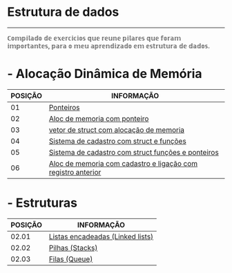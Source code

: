 # Estrutura de dados 
---------------------------------------------------------------------------------------------------------------

ℂ𝕠𝕞𝕡𝕚𝕝𝕒𝕕𝕠 𝕕𝕖 𝕖𝕩𝕖𝕣𝕔𝕚𝕔𝕚𝕠𝕤 𝕢𝕦𝕖 𝕣𝕖𝕦𝕟𝕖 𝕡𝕚𝕝𝕒𝕣𝕖𝕤 𝕢𝕦𝕖 𝕗𝕠𝕣𝕒𝕞 𝕚𝕞𝕡𝕠𝕣𝕥𝕒𝕟𝕥𝕖𝕤, 𝕡𝕒𝕣𝕒 𝕠 𝕞𝕖𝕦 𝕒𝕡𝕣𝕖𝕟𝕕𝕚𝕫𝕒𝕕𝕠 𝕖𝕞 𝕖𝕤𝕥𝕣𝕦𝕥𝕦𝕣𝕒 𝕕𝕖 𝕕𝕒𝕕𝕠𝕤.



#  - Alocação Dinâmica de Memória

POSIÇÃO   | INFORMAÇÃO
--------- | --------
01        | <a href="https://github.com/ddenerson/C.estrutura-de-dados/blob/master/01.01_Aloca%C3%A7%C3%A3o%20Din%C3%A2mica%20de%20Mem%C3%B3ria/01_ponteiro.c">Ponteiros<a/>
02        | <a href="https://github.com/ddenerson/C.estrutura-de-dados/blob/master/01.01_Aloca%C3%A7%C3%A3o%20Din%C3%A2mica%20de%20Mem%C3%B3ria/02_inversao.c">Aloc de memoria com ponteiro<a/>
03        | <a href="https://github.com/ddenerson/C.estrutura-de-dados/blob/master/01.01_Aloca%C3%A7%C3%A3o%20Din%C3%A2mica%20de%20Mem%C3%B3ria/03_cadastro.c">vetor de struct com alocação de memoria<a/>
04        | <a href="https://github.com/ddenerson/C.estrutura-de-dados/blob/master/01.01_Aloca%C3%A7%C3%A3o%20Din%C3%A2mica%20de%20Mem%C3%B3ria/04_cad_struct.c">Sistema de cadastro com struct e funções<a/>
05        | <a href="https://github.com/ddenerson/C.estrutura-de-dados/blob/master/01.01_Aloca%C3%A7%C3%A3o%20Din%C3%A2mica%20de%20Mem%C3%B3ria/05_struct_II.c">Sistema de cadastro com struct funções e ponteiros<a/>
06        |<a href="https://github.com/ddenerson/C.estrutura-de-dados/tree/master/01.01_Aloca%C3%A7%C3%A3o%20Din%C3%A2mica%20de%20Mem%C3%B3ria/06_Aloca%C3%A7%C3%A3o%20de%20mem%C3%B3ria">Aloc de memoria com cadastro e ligação com registro anterior<a/>


#  - Estruturas


POSIÇÃO  | INFORMAÇÃO
-------- | ---------- 
02.01    | <a href="https://github.com/ddenerson/C.estrutura-de-dados/tree/master/%0A02.01_Listas%20">Listas encadeadas (Linked lists)<a/>
02.02    | <a href="https://github.com/ddenerson/C.estrutura-de-dados/tree/master/02.02_Pilhas">Pilhas (Stacks)<a/>
02.03    | <a href="https://github.com/ddenerson/C.estrutura-de-dados/tree/master/02.03_Filas">Filas (Queue)<a/>



